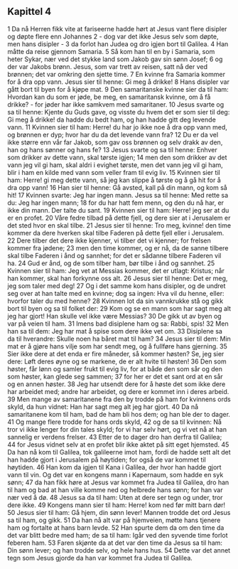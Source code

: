 ## Kapittel 4

1 Da nå Herren fikk vite at fariseerne hadde hørt at Jesus vant flere disipler og døpte flere enn Johannes
2 - dog var det ikke Jesus selv som døpte, men hans disipler -
3 da forlot han Judea og dro igjen bort til Galilea.
4 Han måtte da reise gjennom Samaria.
5 Så kom han til en by i Samaria, som heter Sykar, nær ved det stykke land som Jakob gav sin sønn Josef;
6 og der var Jakobs brønn. Jesus, som var trett av reisen, satt nå der ved brønnen; det var omkring den sjette time.
7 En kvinne fra Samaria kommer for å dra opp vann. Jesus sier til henne: Gi meg å drikke!
8 Hans disipler var gått bort til byen for å kjøpe mat.
9 Den samaritanske kvinne sier da til ham: Hvordan kan du som er jøde, be meg, en samaritansk kvinne, om å få drikke? - for jøder har ikke samkvem med samaritaner.
10 Jesus svarte og sa til henne: Kjente du Guds gave, og visste du hvem det er som sier til deg: Gi meg å drikke! da hadde du bedt ham, og han hadde gitt deg levende vann.
11 Kvinnen sier til ham: Herre! du har jo ikke noe å dra opp vann med, og brønnen er dyp; hvor har du da det levende vann fra?
12 Du er da vel ikke større enn vår far Jakob, som gav oss brønnen og selv drakk av den, han og hans sønner og hans fe?
13 Jesus svarte og sa til henne: Enhver som drikker av dette vann, skal tørste igjen;
14 men den som drikker av det vann jeg vil gi ham, skal aldri i evighet tørste, men det vann jeg vil gi ham, blir i ham en kilde med vann som veller fram til evig liv.
15 Kvinnen sier til ham: Herre! gi meg dette vann, så jeg kan slippe å tørste og å gå hit for å dra opp vann!
16 Han sier til henne: Gå avsted, kall på din mann, og kom så hit!
17 Kvinnen svarte: Jeg har ingen mann. Jesus sa til henne: Med rette sa du: Jeg har ingen mann;
18 for du har hatt fem menn, og den du nå har, er ikke din mann. Der talte du sant.
19 Kvinnen sier til ham: Herre! jeg ser at du er en profet.
20 Våre fedre tilbad på dette fjell, og dere sier at i Jerusalem er det sted hvor en skal tilbe.
21 Jesus sier til henne: Tro meg, kvinne! den time kommer da dere hverken skal tilbe Faderen på dette fjell eller i Jerusalem.
22 Dere tilber det dere ikke kjenner, vi tilber det vi kjenner; for frelsen kommer fra jødene;
23 men den time kommer, og er nå, da de sanne tilbere skal tilbe Faderen i ånd og sannhet; for det er sådanne tilbere Faderen vil ha.
24 Gud er ånd, og de som tilber ham, bør tilbe i ånd og sannhet.
25 Kvinnen sier til ham: Jeg vet at Messias kommer, det er utlagt: Kristus; når han kommer, skal han forkynne oss alt.
26 Jesus sier til henne: Det er meg, jeg som taler med deg!
27 Og i det samme kom hans disipler, og de undret seg over at han talte med en kvinne; dog sa ingen: Hva vil du henne, eller: hvorfor taler du med henne?
28 Kvinnen lot da sin vannkrukke stå og gikk bort til byen og sa til folket der:
29 Kom og se en mann som har sagt meg alt jeg har gjort! Han skulle vel ikke være Messias?
30 De gikk ut av byen og var på veien til ham.
31 Imens bad disiplene ham og sa: Rabbi, spis!
32 Men han sa til dem: Jeg har mat å spise som dere ikke vet om.
33 Disiplene sa da til hverandre: Skulle noen ha båret mat til ham?
34 Jesus sier til dem: Min mat er å gjøre hans vilje som har sendt meg, og å fullføre hans gjerning.
35 Sier ikke dere at det enda er fire måneder, så kommer høsten? Se, jeg sier dere: Løft deres øyne og se markene, de er alt hvite til høsten!
36 Den som høster, får lønn og samler frukt til evig liv, for at både den som sår og den som høster, kan glede seg sammen;
37 for her er det et sant ord at en sår og en annen høster.
38 Jeg har utsendt dere for å høste det som ikke dere har arbeidet med; andre har arbeidet, og dere er kommet inn i deres arbeid.
39 Men mange av samaritanene fra den by trodde på ham for kvinnens ords skyld, da hun vidnet: Han har sagt meg alt jeg har gjort.
40 Da nå samaritanene kom til ham, bad de ham bli hos dem; og han ble der to dager.
41 Og mange flere trodde for hans ords skyld,
42 og de sa til kvinnen: Nå tror vi ikke lenger for din tales skyld; for vi har selv hørt, og vi vet nå at han sannelig er verdens frelser.
43 Etter de to dager dro han derfra til Galilea;
44 for Jesus vidnet selv at en profet blir ikke aktet på sitt eget hjemsted.
45 Da han nå kom til Galilea, tok galileerne imot ham, fordi de hadde sett alt det han hadde gjort i Jerusalem på høytiden; for også de var kommet til høytiden.
46 Han kom da igjen til Kana i Galilea, der hvor han hadde gjort vann til vin. Og det var en kongens mann i Kapernaum, som hadde en syk sønn;
47 da han fikk høre at Jesus var kommet fra Judea til Galilea, dro han til ham og bad at han ville komme ned og helbrede hans sønn; for han var nær ved å dø.
48 Jesus sa da til ham: Uten at dere ser tegn og under, tror dere ikke.
49 Kongens mann sier til ham: Herre! kom ned før mitt barn dør!
50 Jesus sier til ham: Gå hjem, din sønn lever! Mannen trodde det ord Jesus sa til ham, og gikk.
51 Da han nå alt var på hjemveien, møtte hans tjenere ham og fortalte at hans barn levde.
52 Han spurte dem da om den time da det var blitt bedre med ham; de sa til ham: Igår ved den syvende time forlot feberen ham.
53 Faren skjønte da at det var den time da Jesus sa til ham: Din sønn lever; og han trodde selv, og hele hans hus.
54 Dette var det annet tegn som Jesus gjorde da han var kommet fra Judea til Galilea.
